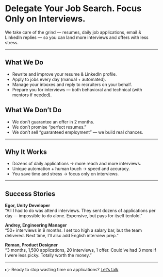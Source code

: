 # Delegate Your Job Search. Focus Only on Interviews.

We take care of the grind — resumes, daily job applications, email & LinkedIn replies — so you can land more interviews and offers with less stress.

---

## What We Do
- Rewrite and improve your resume & LinkedIn profile.  
- Apply to jobs every day (manual + automated).  
- Manage your inboxes and reply to recruiters on your behalf.  
- Prepare you for interviews — both behavioral and technical (with mentors if needed).  

## What We Don’t Do
- We don’t guarantee an offer in 2 months.  
- We don’t promise “perfect resumes.”  
- We don’t sell “guaranteed employment” — we build real chances.  

---

## Why It Works
- Dozens of daily applications → more reach and more interviews.  
- Unique automation + human touch → speed and accuracy.  
- You save time and stress → focus only on interviews.  

---

## Success Stories
**Egor, Unity Developer**  
“All I had to do was attend interviews. They sent dozens of applications per day — impossible to do alone. Expensive, but pays for itself tenfold.”

**Andrey, Engineering Manager**  
“50+ interviews in 9 months. I set too high a salary bar, but the team delivered. Next time, I’ll also add English interview prep.”

**Roman, Product Designer**  
“3 months, 1,500 applications, 20 interviews, 1 offer. Could’ve had 3 more if I were less picky. Totally worth the money.”

---

👉 Ready to stop wasting time on applications? [Let’s talk](https://calendly.com/anatolt)